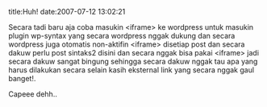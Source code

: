 title:Huh!
date:2007-07-12 13:02:21

Secara tadi baru aja coba masukin &lt;iframe&gt; ke wordpress untuk masukin plugin wp-syntax yang secara wordpress nggak dukung dan secara wordpress juga otomatis non-aktifin &lt;iframe&gt; disetiap post dan secara dakuw perlu post sintaks2 disini dan secara nggak bisa pakai &lt;iframe&gt; jadi secara dakuw sangat bingung sehingga secara dakuw nggak tau apa yang harus dilakukan secara selain kasih eksternal link yang secara nggak gaul banget!.

Capeee dehh..
